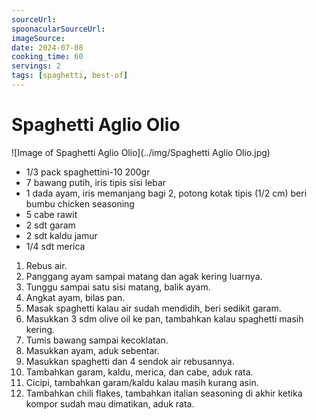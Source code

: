 ```yaml
---
sourceUrl: 
spoonacularSourceUrl: 
imageSource: 
date: 2024-07-08
cooking_time: 60
servings: 2
tags: [spaghetti, best-of]
---
```

# Spaghetti Aglio Olio

![Image of Spaghetti Aglio Olio](../img/Spaghetti Aglio Olio.jpg)

- 1/3 pack spaghettini-10 200gr
- 7 bawang putih, iris tipis sisi lebar
- 1 dada ayam, iris memanjang bagi 2, potong kotak tipis (1/2 cm) beri bumbu chicken seasoning
- 5 cabe rawit
- 2 sdt garam
- 2 sdt kaldu jamur
- 1/4 sdt merica

1. Rebus air.
2. Panggang ayam sampai matang dan agak kering luarnya.
3. Tunggu sampai satu sisi matang, balik ayam.
4. Angkat ayam, bilas pan.
5. Masak spaghetti kalau air sudah mendidih, beri sedikit garam.
6. Masukkan 3 sdm olive oil ke pan, tambahkan kalau spaghetti masih kering.
7. Tumis bawang sampai kecoklatan.
8. Masukkan ayam, aduk sebentar.
9. Masukkan spaghetti dan 4 sendok air rebusannya.
10. Tambahkan garam, kaldu, merica, dan cabe, aduk rata.
11. Cicipi, tambahkan garam/kaldu kalau masih kurang asin.
12. Tambahkan chili flakes, tambahkan italian seasoning di akhir ketika kompor sudah mau dimatikan, aduk rata.
